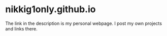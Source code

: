 # nikkig1only.github.io

The link in the description is my personal webpage. I post my own projects and links there.
